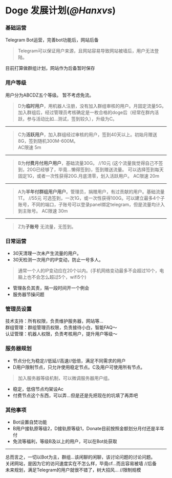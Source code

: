  # Doge 发展计划(*@Hanxvs*)  

### 基础运营
Telegram Bot运营，完善bot功能后，网站后备
> Telegram可以保证用户来源，且网站容易导致网站被墙后，用户无法登陆。  

目前打算做群组计划，网站作为后备暂时保存


### 用户等级
用户分为ABCDZ五个等级。
暂不考虑免流。

> D为**临时用户**，用机器人注册，没有加入群组审核的用户。月固定流量5G。   
加入群组后，经过管理员考核确定是一枚合格的doge后（经常在群内活跃，参与活动比如…测试，签到较久），升级为C。  
*****     
> C为**活跃用户**，加入群组经过审核的用户，签到40天以上。初始月赠送8G，签到随机300M-600M。     
AC限速 5m
*****     
> B为**付费月付用户用户**，基础流量30G。  //10元
(这个流量我觉得自己不签到，20G已经够了，毕竟…懒得签到)，签到赠送流量。
可以选择签到每天固定1G，或者一次性获得20G.月底清零，划入活跃用户。
AC限速 20m
*****     
> A为**半年付群组用户用户**。管理员，捐赠用户，有过贡献的用户。基础流量1T。 //55元
可选签到，一次1G，或一次性获得100G。可以建立最多4个子账号，不同的端口，子账号可以登录panel绑定telegram，但是流量均计入到主账号。
AC限速 30m
*****
> Z为**子账号** 无流量，无签到。

### 日常运营
* 30天清理一次未产生流量的用户。
* 30天检测一次用户的IP变动，防止一号多人。
>通常一个人的IP变动应在20个以内。(手机网络变动最多不会超过10个，电脑上也不会怎么超过5个，wifi5个)  

* 管理各负其责，隔一段时间开一个例会
* 服务器节操问题

### 管理员设置
技术支持：所有权限，负责维护服务器，网站等…    
群组管理：群组管理员权限，负责接待小白，智能FAQ～    
认证管理：机器人权限，负责考核用户，提升用户等级～

### 服务器规划
* 节点分化为稳定//低延//高速//低倍，满足不同需求的用户
* D用户限制节点，只允许使用稳定节点。C及用户可使用所有节点。
>加入服务器等级机制，可以微调服务器用户组。

* 稳定，低倍节点均架设Ac
* 付费节点这个东西，可以弄…但是还是先把现在的坑填了再弄吧

### 其他事项
* Bot设置自焚功能
* B用户接轨原等级2，D接轨原等级1，Donate目前按照金额划分月付还是半年付
* 免流等福利，等级B及以上的用户，可以在Bot处获取

*****
总而言之，一切以Bot为主，群组…该闲聊的闲聊，该讨论问题的讨论问题。    
关闭网站，是因为它的访问速度实在不怎么样，毕竟cf…而且容易被墙  //后备  
未来规划，满足Telegram的用户就很不错了，树大招风… //限制规模
